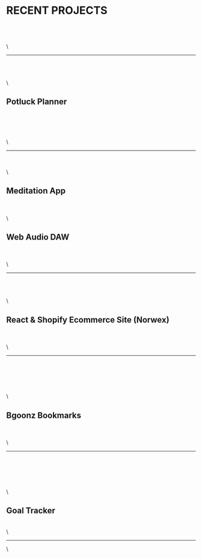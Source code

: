 # RECENT PROJECTS

\
\
\
\


***

\
\
\
\


## Potluck Planner

\
\
\
\
\


***

\
\
\


## Meditation App

\
\
\


## Web Audio DAW

\
\
\


***

\
\
\
\


## React & Shopify Ecommerce Site (Norwex)

\
\
\


***

\
\
\
\
\
\


## Bgoonz Bookmarks

\
\
\


***

\
\
\
\
\
\


## Goal Tracker

\
\


***

\
